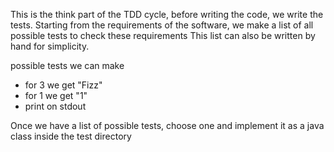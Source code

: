 This is the think part of the TDD cycle, before writing the code, we write the tests.
Starting from the requirements of the software, we make a list of all possible tests to check these requirements
This list can also be written by hand for simplicity.

possible tests we can make
 - for 3 we get "Fizz"
 - for 1 we get "1"
 - print on stdout

Once we have a list of possible tests, choose one and implement it as a java class inside the test directory
